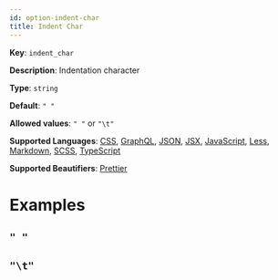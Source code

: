 ```yaml
---
id: option-indent-char
title: Indent Char
---
```

**Key**: `indent_char`

**Description**: Indentation character

**Type**: `string`

**Default**: `" "`

**Allowed values**: `" "` or `"\t"`

**Supported Languages**: [CSS](/docs/language-css.html), [GraphQL](/docs/language-graphql.html), [JSON](/docs/language-json.html), [JSX](/docs/language-jsx.html), [JavaScript](/docs/language-javascript.html), [Less](/docs/language-less.html), [Markdown](/docs/language-markdown.html), [SCSS](/docs/language-scss.html), [TypeScript](/docs/language-typescript.html)

**Supported Beautifiers**: [Prettier](/docs/beautifier-prettier.html)

# Examples
## `" "`
## `"\t"`